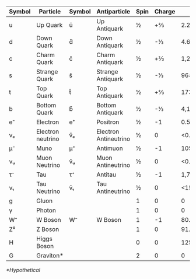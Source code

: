 
|Symbol|Particle|Symbol|Antiparticle|Spin|Charge|Mass (MeV/c²)|
|------|--------|------|------------|----|------|-------------|
|u|Up Quark|ū|Up Antiquark|½|+⅔|2.2|2.2±⁰⋅⁶₀.₄|
|d|Down Quark|d̄|Down Antiquark|½|-⅓|4.6±⁰⋅⁵₀.₄|
|c|Charm Quark|c̄|Charm Antiquark|½|+⅔|1,280±30|
|s|Strange Quark|s̄|Strange Antiquark|½|-⅓|96±⁸₄|
|t|Top Quark|t̄|Top Antiquark|½|+⅔|173,100±600|
|b|Bottom Quark|b̄|Bottom Antiquark|½|-⅓|4,180±⁴⁰₃₀|
|e⁻|Electron|e⁺|Positron|½|-1|0.5109989461±0.0000000031|
|νₑ|Electron neutrino|v̄ₑ|Electron Antineutrino|½|0|<0.0000022|
|μ⁻|Muno|μ⁺|Antimuon|½|-1|105.6583745±0.0000024|
|νᵤ|Muon Neutrino|v̄ᵤ|Muon Antineutrino|½|0|<0.170|
|τ⁻|Tau|τ⁺|Antitau|½|-1|1,776.86±0.12|
|νₜ|Tau Neutrino|v̄ₜ|Tau Antineutrino|½|0|<15.5|
|g|Gluon|||1|0|0|
|γ|Photon|||1|0|0|
|W⁺|W Boson|W⁻|W Boson|1|-1|80.385±0.015|
|Z⁰|Z Boson|||1|0|91.1875±0.0021|
|H|Higgs Boson|||0|0|125.09±0.24|
|G|Graviton*|||2|0|0|

 _*Hypothetical_

